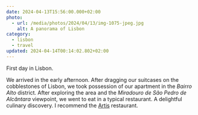 ```yaml
---
date: 2024-04-13T15:56:00.000+02:00
photo:
  - url: /media/photos/2024/04/13/img-1075-jpeg.jpg
    alt: A panorama of Lisbon
category:
  - lisbon
  - travel
updated: 2024-04-14T00:14:02.802+02:00
---
```


First day in Lisbon.

We arrived in the early afternoon. After dragging our suitcases on the cobblestones of Lisbon, we took possession of our apartment in the _Bairro Alto_ district.
After exploring the area and the _Miradouro de São Pedro de Alcântara_ viewpoint, we went to eat in a typical restaurant. A delightful culinary discovery. I recommend the [Artis](https://www.artiswinebar.pt/) restaurant.
